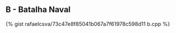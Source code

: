 
## B - Batalha Naval
<!-- 
Resolva este problema:
[URI][uri-2658]{:target="_blank"} -->

{% gist rafaelcsva/73c47e8f85041b067a7f61978c598d11 b.cpp %}
<!-- [uri-2658]:         https://www.urionlinejudge.com.br/judge/pt/problems/view/2658 -->